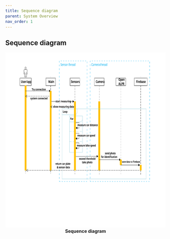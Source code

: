 ```yaml
---
title: Sequence diagram
parent: System Overview
nav_order: 1
---
```


## Sequence diagram

<p align="center">
  <img height = 550 src="../images/sequence_diagram.svg">
  <br> 
  <b> Sequence diagram </b>    
</p><br>


